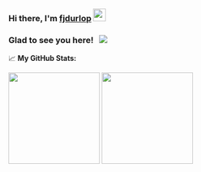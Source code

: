 ### Hi there,  I'm <a href="https://linkedin.com/in/fjdurlop" target="_blank">fjdurlop</a> <img src="https://media.giphy.com/media/hvRJCLFzcasrR4ia7z/giphy.gif" width="25px">


### Glad to see you here! &nbsp; ![](https://visitor-badge.glitch.me/badge?page_id=fjdurlop.fjdurlop)

<!--
**fjdurlop/fjdurlop** is a ✨ _special_ ✨ repository because its `README.md` (this file) appears on your GitHub profile.
[![Linkedin Badge](https://img.shields.io/badge/-LinkedIn-0e76a8?style=flat-square&logo=Linkedin&logoColor=white)](https://linkedin.com/in/fjdurlop)

Here are some ideas to get you started:

- 🔭 I’m currently working on ...
- 🌱 I’m currently learning ...
- 👯 I’m looking to collaborate on ...
- 🤔 I’m looking for help with ...
- 💬 Ask me about ...
- 📫 How to reach me: ...
- 😄 Pronouns: ...
- ⚡ Fun fact: ...
-->
📈 **My GitHub Stats:**

<p>
  <img height="180em" src="https://github-readme-stats.vercel.app/api?username=fjdurlop&show_icons=true&theme=blue-green" />
  <img height="180em" src="https://github-readme-stats.vercel.app/api/top-langs/?username=fjdurlop&layout=compact&theme=blue-green"/>
</p>
